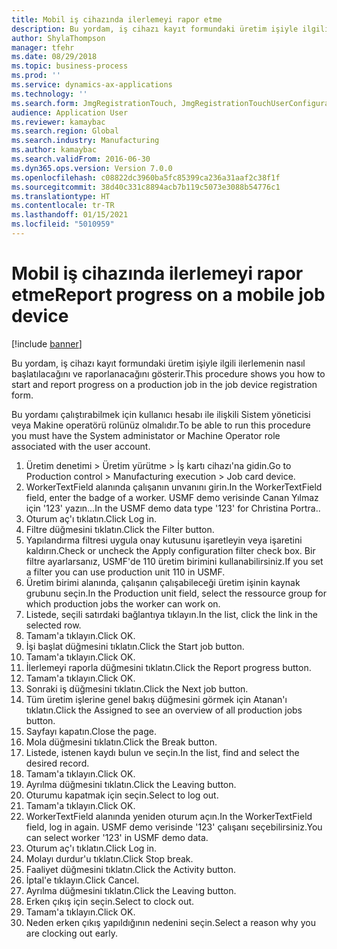 ```yaml
---
title: Mobil iş cihazında ilerlemeyi rapor etme
description: Bu yordam, iş cihazı kayıt formundaki üretim işiyle ilgili ilerlemenin nasıl başlatılacağını ve raporlanacağını gösterir.
author: ShylaThompson
manager: tfehr
ms.date: 08/29/2018
ms.topic: business-process
ms.prod: ''
ms.service: dynamics-ax-applications
ms.technology: ''
ms.search.form: JmgRegistrationTouch, JmgRegistrationTouchUserConfiguration, JmgRegistrationTouchStart, JmgRegistrationTouchReportFeedback, JmgRegistrationTouchAssignedJobs, JmgRegistrationTouchBreak, JmgRegistrationTouchLeave, JmgRegistrationTouchIndirectActivity, JmgDialogForm, JmgRegistrationTouchReportProgress, JmgFeedbackWizard, JmgJobBundleProdFeedback
audience: Application User
ms.reviewer: kamaybac
ms.search.region: Global
ms.search.industry: Manufacturing
ms.author: kamaybac
ms.search.validFrom: 2016-06-30
ms.dyn365.ops.version: Version 7.0.0
ms.openlocfilehash: c08822dc3960ba5fc85399ca236a31aaf2c38f1f
ms.sourcegitcommit: 38d40c331c8894acb7b119c5073e3088b54776c1
ms.translationtype: HT
ms.contentlocale: tr-TR
ms.lasthandoff: 01/15/2021
ms.locfileid: "5010959"
---
```

# <a name="report-progress-on-a-mobile-job-device"></a><span data-ttu-id="e32b8-103">Mobil iş cihazında ilerlemeyi rapor etme</span><span class="sxs-lookup"><span data-stu-id="e32b8-103">Report progress on a mobile job device</span></span>

[!include [banner](../../includes/banner.md)]

<span data-ttu-id="e32b8-104">Bu yordam, iş cihazı kayıt formundaki üretim işiyle ilgili ilerlemenin nasıl başlatılacağını ve raporlanacağını gösterir.</span><span class="sxs-lookup"><span data-stu-id="e32b8-104">This procedure shows you how to start and report progress on a production job in the job device registration form.</span></span>



<span data-ttu-id="e32b8-105">Bu yordamı çalıştırabilmek için kullanıcı hesabı ile ilişkili Sistem yöneticisi veya Makine operatörü rolünüz olmalıdır.</span><span class="sxs-lookup"><span data-stu-id="e32b8-105">To be able to run this procedure you must have the System administator or Machine Operator role associated with the user account.</span></span>

1. <span data-ttu-id="e32b8-106">Üretim denetimi > Üretim yürütme > İş kartı cihazı'na gidin.</span><span class="sxs-lookup"><span data-stu-id="e32b8-106">Go to Production control > Manufacturing execution > Job card device.</span></span>
2. <span data-ttu-id="e32b8-107">WorkerTextField alanında çalışanın unvanını girin.</span><span class="sxs-lookup"><span data-stu-id="e32b8-107">In the WorkerTextField field, enter the badge of a worker.</span></span> <span data-ttu-id="e32b8-108">USMF demo verisinde Canan Yılmaz için '123' yazın...</span><span class="sxs-lookup"><span data-stu-id="e32b8-108">In the USMF demo data type '123' for Christina Portra..</span></span>
3. <span data-ttu-id="e32b8-109">Oturum aç'ı tıklatın.</span><span class="sxs-lookup"><span data-stu-id="e32b8-109">Click Log in.</span></span>
4. <span data-ttu-id="e32b8-110">Filtre düğmesini tıklatın.</span><span class="sxs-lookup"><span data-stu-id="e32b8-110">Click the Filter button.</span></span>
5. <span data-ttu-id="e32b8-111">Yapılandırma filtresi uygula onay kutusunu işaretleyin veya işaretini kaldırın.</span><span class="sxs-lookup"><span data-stu-id="e32b8-111">Check or uncheck the Apply configuration filter check box.</span></span> <span data-ttu-id="e32b8-112">Bir filtre ayarlarsanız, USMF'de 110 üretim birimini kullanabilirsiniz.</span><span class="sxs-lookup"><span data-stu-id="e32b8-112">If you set a filter you can use production unit 110 in USMF.</span></span>
6. <span data-ttu-id="e32b8-113">Üretim birimi alanında, çalışanın çalışabileceği üretim işinin kaynak grubunu seçin.</span><span class="sxs-lookup"><span data-stu-id="e32b8-113">In the Production unit field, select the ressource group for which production jobs the worker can work on.</span></span>
7. <span data-ttu-id="e32b8-114">Listede, seçili satırdaki bağlantıya tıklayın.</span><span class="sxs-lookup"><span data-stu-id="e32b8-114">In the list, click the link in the selected row.</span></span>
8. <span data-ttu-id="e32b8-115">Tamam'a tıklayın.</span><span class="sxs-lookup"><span data-stu-id="e32b8-115">Click OK.</span></span>
9. <span data-ttu-id="e32b8-116">İşi başlat düğmesini tıklatın.</span><span class="sxs-lookup"><span data-stu-id="e32b8-116">Click the Start job button.</span></span>
10. <span data-ttu-id="e32b8-117">Tamam'a tıklayın.</span><span class="sxs-lookup"><span data-stu-id="e32b8-117">Click OK.</span></span>
11. <span data-ttu-id="e32b8-118">İlerlemeyi raporla düğmesini tıklatın.</span><span class="sxs-lookup"><span data-stu-id="e32b8-118">Click the Report progress button.</span></span>
12. <span data-ttu-id="e32b8-119">Tamam'a tıklayın.</span><span class="sxs-lookup"><span data-stu-id="e32b8-119">Click OK.</span></span>
13. <span data-ttu-id="e32b8-120">Sonraki iş düğmesini tıklatın.</span><span class="sxs-lookup"><span data-stu-id="e32b8-120">Click the Next job button.</span></span>
14. <span data-ttu-id="e32b8-121">Tüm üretim işlerine genel bakış düğmesini görmek için Atanan'ı tıklatın.</span><span class="sxs-lookup"><span data-stu-id="e32b8-121">Click the Assigned to see an overview of all production jobs button.</span></span>
15. <span data-ttu-id="e32b8-122">Sayfayı kapatın.</span><span class="sxs-lookup"><span data-stu-id="e32b8-122">Close the page.</span></span>
16. <span data-ttu-id="e32b8-123">Mola düğmesini tıklatın.</span><span class="sxs-lookup"><span data-stu-id="e32b8-123">Click the Break button.</span></span>
17. <span data-ttu-id="e32b8-124">Listede, istenen kaydı bulun ve seçin.</span><span class="sxs-lookup"><span data-stu-id="e32b8-124">In the list, find and select the desired record.</span></span>
18. <span data-ttu-id="e32b8-125">Tamam'a tıklayın.</span><span class="sxs-lookup"><span data-stu-id="e32b8-125">Click OK.</span></span>
19. <span data-ttu-id="e32b8-126">Ayrılma düğmesini tıklatın.</span><span class="sxs-lookup"><span data-stu-id="e32b8-126">Click the Leaving button.</span></span>
20. <span data-ttu-id="e32b8-127">Oturumu kapatmak için seçin.</span><span class="sxs-lookup"><span data-stu-id="e32b8-127">Select to log out.</span></span>
21. <span data-ttu-id="e32b8-128">Tamam'a tıklayın.</span><span class="sxs-lookup"><span data-stu-id="e32b8-128">Click OK.</span></span>
22. <span data-ttu-id="e32b8-129">WorkerTextField alanında yeniden oturum açın.</span><span class="sxs-lookup"><span data-stu-id="e32b8-129">In the WorkerTextField field, log in again.</span></span> <span data-ttu-id="e32b8-130">USMF demo verisinde '123' çalışanı seçebilirsiniz.</span><span class="sxs-lookup"><span data-stu-id="e32b8-130">You can select worker '123' in USMF demo data.</span></span>
23. <span data-ttu-id="e32b8-131">Oturum aç'ı tıklatın.</span><span class="sxs-lookup"><span data-stu-id="e32b8-131">Click Log in.</span></span>
24. <span data-ttu-id="e32b8-132">Molayı durdur'u tıklatın.</span><span class="sxs-lookup"><span data-stu-id="e32b8-132">Click Stop break.</span></span>
25. <span data-ttu-id="e32b8-133">Faaliyet düğmesini tıklatın.</span><span class="sxs-lookup"><span data-stu-id="e32b8-133">Click the Activity button.</span></span>
26. <span data-ttu-id="e32b8-134">İptal'e tıklayın.</span><span class="sxs-lookup"><span data-stu-id="e32b8-134">Click Cancel.</span></span>
27. <span data-ttu-id="e32b8-135">Ayrılma düğmesini tıklatın.</span><span class="sxs-lookup"><span data-stu-id="e32b8-135">Click the Leaving button.</span></span>
28. <span data-ttu-id="e32b8-136">Erken çıkış için seçin.</span><span class="sxs-lookup"><span data-stu-id="e32b8-136">Select to clock out.</span></span>
29. <span data-ttu-id="e32b8-137">Tamam'a tıklayın.</span><span class="sxs-lookup"><span data-stu-id="e32b8-137">Click OK.</span></span>
30. <span data-ttu-id="e32b8-138">Neden erken çıkış yapıldığının nedenini seçin.</span><span class="sxs-lookup"><span data-stu-id="e32b8-138">Select a reason why you are clocking out early.</span></span>

